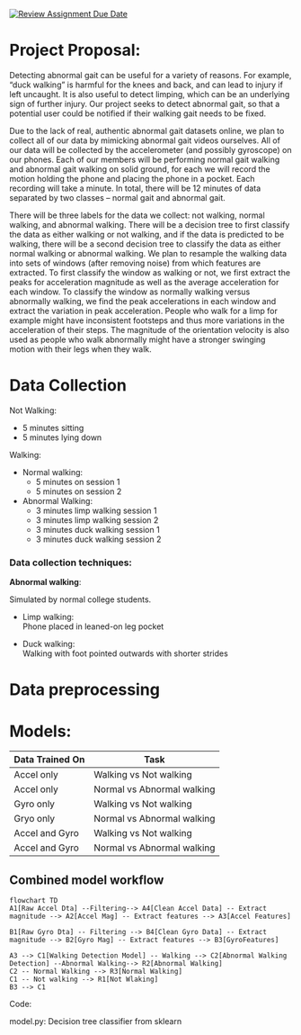 [![Review Assignment Due Date](https://classroom.github.com/assets/deadline-readme-button-22041afd0340ce965d47ae6ef1cefeee28c7c493a6346c4f15d667ab976d596c.svg)](https://classroom.github.com/a/9NCpqSMm)

# Project Proposal:

Detecting abnormal gait can be useful for a variety of reasons. For example, “duck walking” is harmful for the knees and back, and can lead to injury if left uncaught. It is also useful to detect limping, which can be an underlying sign of further injury. Our project seeks to detect abnormal gait, so that a potential user could be notified if their walking gait needs to be fixed.

Due to the lack of real, authentic abnormal gait datasets online, we plan to collect all of our data by mimicking abnormal gait videos ourselves. All of our data will be collected by the accelerometer (and possibly gyroscope) on our phones. Each of our members will be performing normal gait walking and abnormal gait walking on solid ground, for each we will record the motion holding the phone and placing the phone in a pocket. Each recording will take a minute. In total, there will be 12 minutes of data separated by two classes – normal gait and abnormal gait. 

There will be three labels for the data we collect: not walking, normal walking, and abnormal walking. There will be a decision tree to first classify the data as either walking or not walking, and if the data is predicted to be walking, there will be a second decision tree to classify the data as either normal walking or abnormal walking. We plan to resample the walking data into sets of windows (after removing noise) from which features are extracted. To first classify the window as walking or not, we first extract the peaks for acceleration magnitude as well as the average acceleration for each window. To classify the window as normally walking versus abnormally walking, we find the peak accelerations in each window and extract the variation in peak acceleration. People who walk for a limp for example might have inconsistent footsteps and thus more variations in the acceleration of their steps. The magnitude of the orientation velocity is also used as people who walk abnormally might have a stronger swinging motion with their legs when they walk. 

# Data Collection

Not Walking:

- 5 minutes sitting
- 5 minutes lying down

Walking:

- Normal walking:
  - 5 minutes on session 1
  - 5 minutes on session 2
- Abnormal Walking:
  - 3 minutes limp walking session 1
  - 3 minutes limp walking session 2
  - 3 minutes duck walking session 1
  - 3 minutes duck walking session 2

### Data collection techniques:

**Abnormal walking**:

Simulated by normal college students.

- Limp walking:  
Phone placed in leaned-on leg pocket

- Duck walking:  
Walking with foot pointed outwards with shorter strides

# Data preprocessing



# Models:

| Data Trained On | Task |
| - | - |
| Accel only | Walking vs Not walking |
| Accel only | Normal vs Abnormal walking |
| Gyro only | Walking vs Not walking |
| Gryo only | Normal vs Abnormal walking |
|  Accel and Gyro | Walking vs Not walking |
| Accel and Gyro | Normal vs Abnormal walking |

## Combined model workflow

```mermaid
flowchart TD
A1[Raw Accel Dta] --Filtering--> A4[Clean Accel Data] -- Extract magnitude --> A2[Accel Mag] -- Extract features --> A3[Accel Features]

B1[Raw Gyro Dta] -- Filtering --> B4[Clean Gyro Data] -- Extract magnitude --> B2[Gyro Mag] -- Extract features --> B3[GyroFeatures]

A3 --> C1[Walking Detection Model] -- Walking --> C2[Abnormal Walking Detection] --Abnormal Walking--> R2[Abnormal Walking]
C2 -- Normal Walking --> R3[Normal Walking]
C1 -- Not walking --> R1[Not Wlaking]
B3 --> C1
```

Code:

model.py: Decision tree classifier from sklearn

